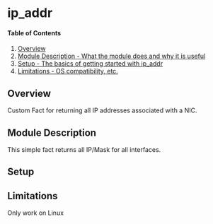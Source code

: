 # ip_addr

#### Table of Contents

1. [Overview](#overview)
2. [Module Description - What the module does and why it is useful](#module-description)
3. [Setup - The basics of getting started with ip_addr](#setup)
4. [Limitations - OS compatibility, etc.](#limitations)

## Overview
Custom Fact for returning all IP addresses associated with a NIC.

## Module Description
This simple fact returns all IP/Mask for all interfaces. 

## Setup

## Limitations

Only work on Linux
